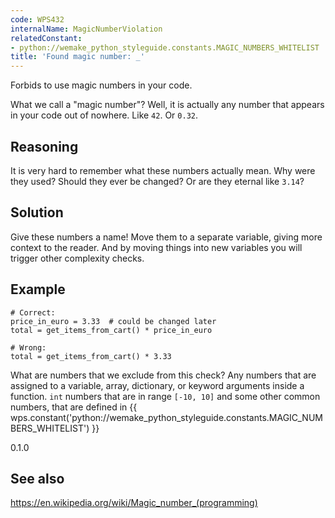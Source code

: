 ```yaml
---
code: WPS432
internalName: MagicNumberViolation
relatedConstant:
- python://wemake_python_styleguide.constants.MAGIC_NUMBERS_WHITELIST
title: 'Found magic number: _'
---
```


Forbids to use magic numbers in your code.

What we call a "magic number"? Well, it is actually any number that
appears in your code out of nowhere. Like `42`. Or `0.32`.

## Reasoning
It is very hard to remember what these numbers actually mean. Why
were they used? Should they ever be changed? Or are they eternal
like `3.14`?

## Solution
Give these numbers a name\! Move them to a separate variable, giving
more context to the reader. And by moving things into new variables
you will trigger other complexity checks.

## Example

    # Correct:
    price_in_euro = 3.33  # could be changed later
    total = get_items_from_cart() * price_in_euro
    
    # Wrong:
    total = get_items_from_cart() * 3.33

What are numbers that we exclude from this check? Any numbers that are
assigned to a variable, array, dictionary, or keyword arguments inside a
function. `int` numbers that are in range `[-10, 10]` and some other
common numbers, that are defined in
{{ wps.constant('python://wemake_python_styleguide.constants.MAGIC_NUMBERS_WHITELIST') }}

<div class="versionadded">

0.1.0

</div>

## See also
<https://en.wikipedia.org/wiki/Magic_number_(programming)>